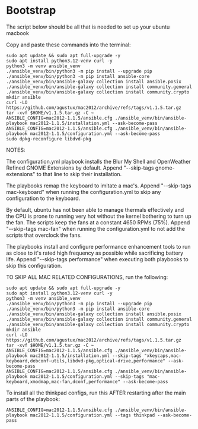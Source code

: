 # Bootstrap
The script below should be all that is needed to set up your ubuntu macbook

Copy and paste these commands into the terminal:
```
sudo apt update && sudo apt full-upgrade -y
sudo apt install python3.12-venv curl -y
python3 -m venv ansible_venv
./ansible_venv/bin/python3 -m pip install --upgrade pip
./ansible_venv/bin/python3 -m pip install ansible-core
./ansible_venv/bin/ansible-galaxy collection install ansible.posix
./ansible_venv/bin/ansible-galaxy collection install community.general
./ansible_venv/bin/ansible-galaxy collection install community.crypto
mkdir ansible
curl -LO https://github.com/agustux/mac2012/archive/refs/tags/v1.1.5.tar.gz
tar -xvf $HOME/v1.1.5.tar.gz -C ~
ANSIBLE_CONFIG=mac2012-1.1.5/ansible.cfg ./ansible_venv/bin/ansible-playbook mac2012-1.1.5/installation.yml --ask-become-pass
ANSIBLE_CONFIG=mac2012-1.1.5/ansible.cfg ./ansible_venv/bin/ansible-playbook mac2012-1.1.5/configuration.yml --ask-become-pass
sudo dpkg-reconfigure libdvd-pkg
```

NOTES:

The configuration.yml playbook installs the Blur My Shell and OpenWeather Refined GNOME Extensions by default. Append "--skip-tags gnome-extensions" to that line to skip their installation.

The playbooks remap the keyboard to imitate a mac's. Append "--skip-tags mac-keyboard" when running the configuration.yml to skip any configuration to the keyboard.

By default, ubuntu has not been able to manage thermals effectively and the CPU is prone to running very hot without the kernel bothering to turn up the fan. The scripts keep the fans at a constant 4650 RPMs (75%). Append "--skip-tags mac-fan" when running the configuration.yml to not add the scripts that overclock the fans.

The playbooks install and configure performance enhancement tools to run as close to it's rated high frequency as possible while sacrificing battery life. Append "--skip-tags performance" when executing both playbooks to skip this configuration.

TO SKIP ALL MAC RELATED CONFIGURATIONS, run the following:
```
sudo apt update && sudo apt full-upgrade -y
sudo apt install python3.12-venv curl -y
python3 -m venv ansible_venv
./ansible_venv/bin/python3 -m pip install --upgrade pip
./ansible_venv/bin/python3 -m pip install ansible-core
./ansible_venv/bin/ansible-galaxy collection install ansible.posix
./ansible_venv/bin/ansible-galaxy collection install community.general
./ansible_venv/bin/ansible-galaxy collection install community.crypto
mkdir ansible
curl -LO https://github.com/agustux/mac2012/archive/refs/tags/v1.1.5.tar.gz
tar -xvf $HOME/v1.1.5.tar.gz -C ~
ANSIBLE_CONFIG=mac2012-1.1.5/ansible.cfg ./ansible_venv/bin/ansible-playbook mac2012-1.1.5/installation.yml --skip-tags "xkeycaps,mac-keyboard,debconf-utils,libdvd-pkg,optical-drive,performance" --ask-become-pass
ANSIBLE_CONFIG=mac2012-1.1.5/ansible.cfg ./ansible_venv/bin/ansible-playbook mac2012-1.1.5/configuration.yml --skip-tags "mac-keyboard,xmodmap,mac-fan,dconf,performance" --ask-become-pass
```

To install all the thinkpad configs, run this AFTER restarting after the main parts of the playbook:
```
ANSIBLE_CONFIG=mac2012-1.1.5/ansible.cfg ./ansible_venv/bin/ansible-playbook mac2012-1.1.5/configuration.yml --tags thinkpad --ask-become-pass
```
